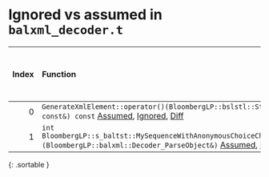 # Ignored vs assumed in `balxml_decoder.t`

<script src="../sorttable.js"></script>
|   Index | Function                                                                                                                                                                                                                                           |   Difference in number of lines |   Function size difference in bytes |   Number of lines in assumed build | Number of bytes in assumed build   |   Number of lines in ignored build | Number of bytes in ignored build   |
|--------:|:---------------------------------------------------------------------------------------------------------------------------------------------------------------------------------------------------------------------------------------------------|--------------------------------:|------------------------------------:|-----------------------------------:|:-----------------------------------|-----------------------------------:|:-----------------------------------|
|       0 | `GenerateXmlElement::operator()(BloombergLP::bslstl::StringRefImp<char> const&, BloombergLP::bslstl::StringRefImp<char> const&) const` [Assumed](0.assume.s.txt), [Ignored](0.none.s.txt), [Diff](0.diff.html)                                     |                               8 |                                  16 |                                320 | 4,457,920                          |                                304 | 4,460,032                          |
|       1 | `int BloombergLP::s_baltst::MySequenceWithAnonymousChoiceChoice::manipulateSelection<BloombergLP::balxml::Decoder_ParseObject>(BloombergLP::balxml::Decoder_ParseObject&)` [Assumed](1.assume.s.txt), [Ignored](1.none.s.txt), [Diff](1.diff.html) |                               1 |                                   0 |                                176 | 5,216,896                          |                                176 | 5,219,152                          |
{: .sortable }

